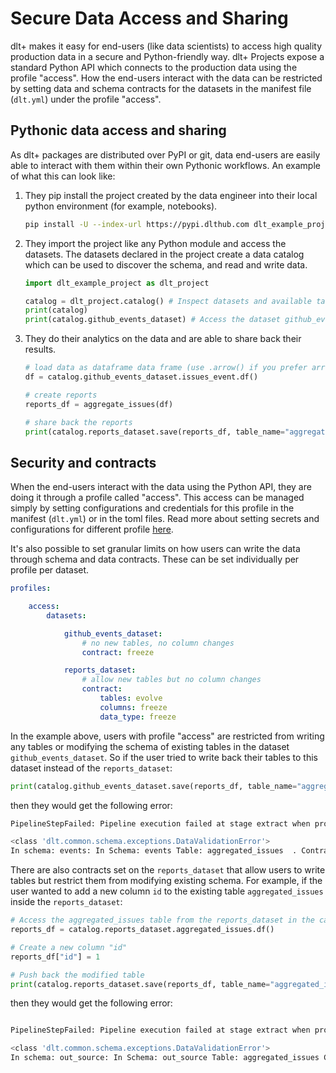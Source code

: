 # Secure Data Access and Sharing

dlt+ makes it easy for end-users (like data scientists) to access high quality production data in a secure and Python-friendly way. dlt+ Projects expose a standard Python API which connects to the production data using the profile "access". How the end-users interact with the data can be restricted by setting data and schema contracts for the datasets in the manifest file (`dlt.yml`) under the profile "access".  
  
## Pythonic data access and sharing

As dlt+ packages are distributed over PyPI or git, data end-users are easily able to interact with them within their own Pythonic workflows. An example of what this can look like:  
  
1. They pip install the project created by the data engineer into their local python environment (for example, notebooks).

    ```sh
    pip install -U --index-url https://pypi.dlthub.com dlt_example_project
    ```
2. They import the project like any Python module and access the datasets. The datasets declared in the project create a data catalog which can be used to discover the schema, and read and write data.

    ```py
    import dlt_example_project as dlt_project
 
    catalog = dlt_project.catalog() # Inspect datasets and available tables
    print(catalog)
    print(catalog.github_events_dataset) # Access the dataset github_events_dataset from the catalog
    ```
3. They do their analytics on the data and are able to share back their results.
  
    ```py
    # load data as dataframe data frame (use .arrow() if you prefer arrow. you can also do sql)
    df = catalog.github_events_dataset.issues_event.df()

    # create reports
    reports_df = aggregate_issues(df)

    # share back the reports
    print(catalog.reports_dataset.save(reports_df, table_name="aggregated_issues"))
    ```

## Security and contracts

When the end-users interact with the data using the Python API, they are doing it through a profile called "access". This access can be managed simply by setting configurations and credentials for this profile in the manifest (`dlt.yml`) or in the toml files. Read more about setting secrets and configurations for different profile [here](../core-concepts/profiles.md). 

It's also possible to set granular limits on how users can write the data through schema and data contracts. These can be set individually per profile per dataset.
  
```yaml
profiles:

    access:
        datasets:

            github_events_dataset:
                # no new tables, no column changes
                contract: freeze 

            reports_dataset:
                # allow new tables but no column changes
                contract:
                    tables: evolve
                    columns: freeze
                    data_type: freeze
```

In the example above, users with profile "access" are restricted from writing any tables or modifying the schema of existing tables in the dataset `github_events_dataset`. So if the user tried to write back their tables to this dataset instead of the `reports_dataset`:  
  
```py
print(catalog.github_events_dataset.save(reports_df, table_name="aggregated_issues"))
```

then they would get the following error:  
  
```bash
PipelineStepFailed: Pipeline execution failed at stage extract when processing package 1730314603.1941314 with exception:

<class 'dlt.common.schema.exceptions.DataValidationError'>
In schema: events: In Schema: events Table: aggregated_issues  . Contract on tables with mode freeze is violated. Trying to add table aggregated_issues but new tables are frozen.
```

There are also contracts set on the `reports_dataset` that allow users to write tables but restrict them from modifying existing schema. For example, if the user wanted to add a new column `id` to the existing table `aggregated_issues` inside the `reports_dataset`:  
  
```py
# Access the aggregated_issues table from the reports_dataset in the catalog
reports_df = catalog.reports_dataset.aggregated_issues.df()

# Create a new column "id"
reports_df["id"] = 1

# Push back the modified table
print(catalog.reports_dataset.save(reports_df, table_name="aggregated_issues"))
```

then they would get the following error:  
  
```bash

PipelineStepFailed: Pipeline execution failed at stage extract when processing package 1730314610.4309433 with exception:

<class 'dlt.common.schema.exceptions.DataValidationError'>
In schema: out_source: In Schema: out_source Table: aggregated_issues Column: id . Contract on columns with mode freeze is violated. Trying to add column id to table aggregated_issues but columns are frozen.
```
